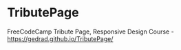 # TributePage
FreeCodeCamp Tribute Page, Responsive Design Course - https://gedrad.github.io/TributePage/
